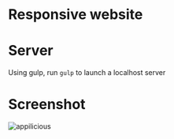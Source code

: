# Responsive website

# Server
Using gulp, run `gulp` to launch a localhost server 

# Screenshot
![appilicious](https://user-images.githubusercontent.com/10909316/29140416-5c589ba4-7d18-11e7-8e61-e7f6da79b5c1.png)
